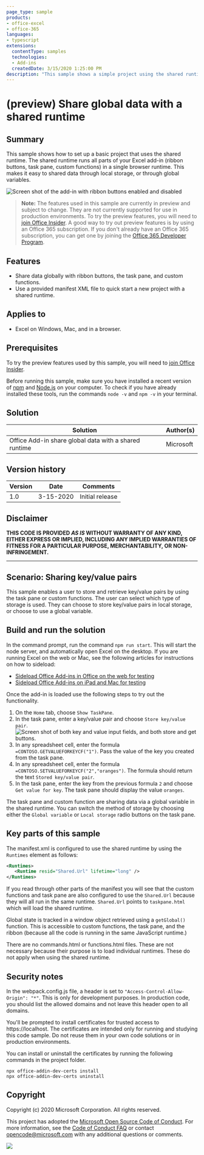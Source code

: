 ```yaml
---
page_type: sample
products:
- office-excel
- office-365
languages:
- typescript
extensions:
  contentType: samples
  technologies:
  - Add-ins
  createdDate: 3/15/2020 1:25:00 PM
description: "This sample shows a simple project using the shared runtime to shared global data with the ribbon, task pane, and custom functions."
---
```


# (preview) Share global data with a shared runtime

## Summary

This sample shows how to set up a basic project that uses the shared runtime. The shared runtime runs all parts of your Excel add-in (ribbon buttons, task pane, custom functions) in a single browser runtime. This makes it easy to shared data through local storage, or through global variables.

![Screen shot of the add-in with ribbon buttons enabled and disabled](excel-shared-runtime-global.png)

> **Note:** The features used in this sample are currently in preview and subject to change. They are not currently supported for use in production environments. To try the preview features, you will need to [join Office Insider](https://insider.office.com/join). A good way to try out preview features is by using an Office 365 subscription. If you don't already have an Office 365 subscription, you can get one by joining the [Office 365 Developer Program](https://developer.microsoft.com/office/dev-program).

## Features

- Share data globally with ribbon buttons, the task pane, and custom functions.
- Use a provided manifest XML file to quick start a new project with a shared runtime.

## Applies to

-  Excel on Windows, Mac, and in a browser.

## Prerequisites

To try the preview features used by this sample, you will need to [join Office Insider](https://insider.office.com/join).

Before running this sample, make sure you have installed a recent version of [npm](https://www.npmjs.com/get-npm) and [Node.js](https://nodejs.org/en/) on your computer. To check if you have already installed these tools, run the commands `node -v` and `npm -v` in your terminal.

## Solution

Solution | Author(s)
---------|----------
Office Add-in share global data with a shared runtime | Microsoft

## Version history

Version  | Date | Comments
---------| -----| --------
1.0 | 3-15-2020 | Initial release

## Disclaimer

**THIS CODE IS PROVIDED *AS IS* WITHOUT WARRANTY OF ANY KIND, EITHER EXPRESS OR IMPLIED, INCLUDING ANY IMPLIED WARRANTIES OF FITNESS FOR A PARTICULAR PURPOSE, MERCHANTABILITY, OR NON-INFRINGEMENT.**

----------

## Scenario: Sharing key/value pairs

This sample enables a user to store and retrieve key/value pairs by using the task pane or custom functions. The user can select which type of storage is used. They can choose to store key/value pairs in local storage, or choose to use a global variable.

## Build and run the solution

In the command prompt, run the command `npm run start`. This will start the node server, and automatically open Excel on the desktop.
If you are running Excel on the web or Mac, see the following articles for instructions on how to sideload:

- [Sideload Office Add-ins in Office on the web for testing](https://docs.microsoft.com/office/dev/add-ins/testing/sideload-office-add-ins-for-testing) 
- [Sideload Office Add-ins on iPad and Mac for testing](https://docs.microsoft.com/office/dev/add-ins/testing/sideload-an-office-add-in-on-ipad-and-mac)

Once the add-in is loaded use the following steps to try out the functionality.

1. On the `Home` tab, choose `Show TaskPane`.
2. In the task pane, enter a key/value pair and choose `Store key/value pair`.
![Screen shot of both key and value input fields, and both store and get buttons.](task-pane-buttons.png)
3. In any spreadsheet cell, enter the formula `=CONTOSO.GETVALUEFORKEYCF("1")`. Pass the value of the key you created from the task pane.
4. In any spreadsheet cell, enter the formula `=CONTOSO.SETVALUEFORKEYCF("2","oranges")`. The formula should return the text `Stored key/value pair`.
5. In the task pane, enter the key from the previous formula `2` and choose `Get value for key`. The task pane should display the value `oranges`.

The task pane and custom function are sharing data via a global variable in the shared runtime. You can switch the method of storage by choosing either the `Global variable` or `Local storage` radio buttons on the task pane.

## Key parts of this sample

The manifest.xml is configured to use the shared runtime by using the `Runtimes` element as follows:

```xml
<Runtimes>
   <Runtime resid="Shared.Url" lifetime="long" />
</Runtimes>
```

If you read through other parts of the manifest you will see that the custom functions and task pane are also configured to use the `Shared.Url` because they will all run in the same runtime. `Shared.Url` points to `taskpane.html` which will load the shared runtime.

Global state is tracked in a window object retrieved using a `getGlobal()` function. This is accessible to custom functions, the task pane, and the ribbon (because all the code is running in the same JavaScript runtime.) 

There are no commands.html or functions.html files. These are not necessary because their purpose is to load individual runtimes. These do not apply when using the shared runtime.

## Security notes

In the webpack.config.js file, a header is set to `"Access-Control-Allow-Origin": "*"`. This is only for development purposes. In production code, you should list the allowed domains and not leave this header open to all domains.

You'll be prompted to install certificates for trusted access to https://localhost. The certificates are intended only for running and studying this code sample. Do not reuse them in your own code solutions or in production environments.

You can install or uninstall the certificates by running the following commands in the project folder.

```
npx office-addin-dev-certs install
npx office-addin-dev-certs uninstall
```

## Copyright

Copyright (c) 2020 Microsoft Corporation. All rights reserved.

This project has adopted the [Microsoft Open Source Code of Conduct](https://opensource.microsoft.com/codeofconduct/). For more information, see the [Code of Conduct FAQ](https://opensource.microsoft.com/codeofconduct/faq/) or contact [opencode@microsoft.com](mailto:opencode@microsoft.com) with any additional questions or comments.

<img src="https://telemetry.sharepointpnp.com/officedev/samples/excel-shared-runtime-global-state" />